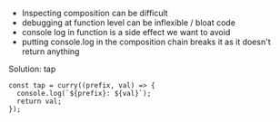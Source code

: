 - Inspecting composition can be difficult
- debugging at function level can be inflexible / bloat code
- console log in function is a side effect we want to avoid
- putting console.log in the composition chain breaks it as it doesn't return anything
  
Solution: tap

    const tap = curry((prefix, val) => {
      console.log(`${prefix}: ${val}`);
      return val;
    });